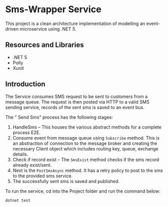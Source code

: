 # Sms-Wrapper Service
This project is a clean architecture implementation of modelling an event-driven microservice using .NET 5.

## Resources and Libraries

- .NET 5
- Polly
- Xunit

## Introduction
The Service consumes SMS request to be sent to customers from a message queue. The request is then posted via HTTP to
a valid SMS sending service, records of the sent sms is saved to an event bus.

The " Send Sms" process has the following stages:
1. HandleSms – This houses the various abstract methods for a complete process E2E. 
2. Consume event from message queue using `Subscribe` method. This is an abstraction of connection to the message broker and creating the
necessary Client object which includes routing key, queue, exchange details.
3. Check if record exist – The `SmsExist` method checks if the sms record already exist/sent.
4. Next is the `PostSmsAsync` method. It has a retry policy to post to the sms to the provided sms service.
5. The successfully sent sms is saved and published.

To run the service, cd into the Project folder and run the command below:

```bash
dotnet test
```  

